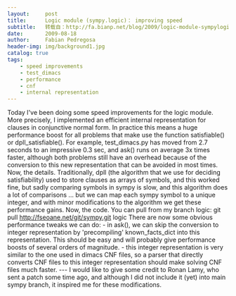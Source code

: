 ```yaml
---
layout:     post
title:      Logic module (sympy.logic)： improving speed
subtitle:   转载自：http://fa.bianp.net/blog/2009/logic-module-sympylogic-improving-speed/
date:       2009-08-18
author:     Fabian Pedregosa
header-img: img/background1.jpg
catalog: true
tags:
    - speed improvements
    - test_dimacs
    - performance
    - cnf
    - internal representation
---
```


Today I've been doing some speed improvements for the logic module. More
precisely, I implemented an efficient internal representation for
clauses in conjunctive normal form. In practice this means a huge
performance boost for all problems that make use the function
satisfiable() or dpll_satisfiable(). For example, test_dimacs.py has
moved from 2.7 seconds to an impressive 0.3 sec, and ask() runs on
average 3x times faster, although both problems still have an overhead
because of the conversion to this new representation that can be avoided
in most times. Now, the details. Traditionally, dpll (the algorithm that
we use for deciding satisfiability) used to store clauses as arrays of
symbols, and this worked fine, but sadly comparing symbols in sympy is
slow, and this algorithm does a lot of comparisons ... but we can map
each sympy symbol to a unique integer, and with minor modifications to
the algorithm we get these performance gains. Now, the code. You can
pull from my branch logic:
git pull http://fseoane.net/git/sympy.git logic There are now some
obvious performance tweaks we can do: - in ask(), we can skip the
conversion to integer representation by 'precompiling'
known_facts_dict into this representation. This should be easy and
will probably give performance boosts of several orders of magnitude. -
this integer representation is very similar to the one used in dimacs
CNF files, so a parser that directly converts CNF files to this integer
representation should make solving CNF files much faster. --- I would
like to give some credit to Ronan Lamy, who sent a patch some time ago,
and although I did not include it (yet) into main sympy branch, it
inspired me for these modifications.
